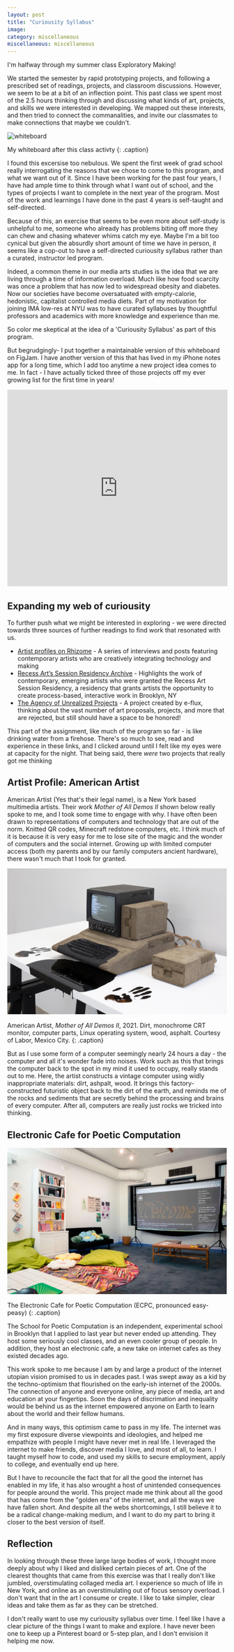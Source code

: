 ```yaml
---
layout: post
title: "Curiousity Syllabus"
image: 
category: miscellaneous
miscellaneous: miscellaneous
---
```



I'm halfway through my summer class Exploratory Making! 

We started the semester by rapid prototyping projects, and following a prescribed set of readings, projects, and classroom discussions. However, we seem to be at a bit of an inflection point. This past class we spent most of the 2.5 hours thinking through and discussing what kinds of art, projects, and skills we were interested in developing. We mapped out these interests, and then tried to connect the commanalities, and invite our classmates to make connections that maybe we couldn't.

![whiteboard](/assets/img/2025-07-28-curiousity-syllabus/whiteboard.png)

My whiteboard after this class activty
{: .caption}

I found this excersise too nebulous. We spent the first week of grad school really interrogating the reasons that we chose to come to this program, and what we want out of it. Since I have been working for the past four years, I have had ample time to think through what I want out of school, and the types of projects I want to complete in the next year of the program. Most of the work and learnings I have done in the past 4 years is self-taught and self-directed. 

Because of this, an exercise that seems to be even more about self-study is unhelpful to me, someone who already has problems biting off more they can chew and chasing whatever whims catch my eye. Maybe I'm a bit too cynical but given the absurdly short amount of time we have in person, it seems like a cop-out to have a self-directed curiousity syllabus rather than a curated, instructor led program.

Indeed, a common theme in our media arts studies is the idea that we are living through a time of information overload. Much like how food scarcity was once a problem that has now led to widespread obesity and diabetes. Now our societies have become oversatuated with empty-calorie, hedonistic, capitalist controlled media diets. Part of my motivation for joining IMA low-res at NYU was to have curated syllabuses by thoughtful professors and academics with more knowledge and experience than me. 

So color me skeptical at the idea of a 'Curiousity Syllabus' as part of this program.

But begrudgingly- I put together a maintainable version of this whiteboard on FigJam. I have another version of this that has lived in my iPhone notes app for a long time, which I add too anytime a new project idea comes to me. In fact - I have actually ticked three of those projects off my ever growing list for the first time in years!

<iframe style="border: 1px solid rgba(0, 0, 0, 0.1);" width="100%" height="450" src="https://embed.figma.com/board/GisyvtgxlKzjLFacLgOD1M/Levi-s-Curiosity-Syllabus?node-id=0-1&embed-host=share" allowfullscreen></iframe>

## Expanding my web of curiousity

To further push what we might be interested in exploring - we were directed towards three sources of further readings to find work that resonated with us.

- [Artist profiles on Rhizome](https://rhizome.org/tags/artist-profile/?t=artist+profile&p=2&s=date+desc) - A series of interviews and posts featuring contemporary artists who are creatively integrating technology and making
- [Recess Art’s Session Residency Archive](https://www.recessart.org/explore?program=4) - Highlights the work of contemporary, emerging artists who were granted the Recess Art Session Residency, a residency that grants artists the opportunity to create process-based, interactive work in Brooklyn, NY
- [The Agency of Unrealized Projects](https://aup.e-flux.com/) - A project created by e-flux, thinking about the vast number of art proposals, projects, and more that are rejected, but still should have a space to be honored!

This part of the assignment, like much of the program so far - is like drinking water from a firehose. There's so much to see, read and experience in these links, and I clicked around until I felt like my eyes were at capacity for the night. That being said, there *were* two projects that really got me thinking

## Artist Profile: American Artist

American Artist (Yes that's their legal name), is a New York based multimedia artists. Their work *Mother of All Demos II* shown below really spoke to me, and I took some time to engage with why. I have often been drawn to representations of computers and technology that are out of the norm. Knitted QR codes, Minecraft redstone computers, etc. I think much of it is because it is very easy for me to lose site of the magic and the wonder of computers and the social internet. Growing up with limited computer access (both my parents and by our family computers ancient hardware), there wasn't much that I took for granted.

![img](/assets/img/2025-07-28-curiousity-syllabus/dirty-computer.jpg)

American Artist, *Mother of All Demos II*, 2021. Dirt, monochrome CRT monitor, computer parts, Linux operating system, wood, asphalt. Courtesy of Labor, Mexico City.
{: .caption}

But as I use some form of a computer seemingly nearly 24 hours a day - the computer and all it's wonder fade into noises. Work such as this that brings the computer back to the spot in my mind it used to occupy, really stands out to me. Here, the artist constructs a vintage computer using widly inappropriate materials: dirt, ashpalt, wood. It brings this factory-constructed futuristic object back to the dirt of the earth, and reminds me of the rocks and sediments that are secretly behind the processing and brains of every computer. After all, computers are really just rocks we tricked into thinking.

## Electronic Cafe for Poetic Computation

![img](/assets/img/2025-07-28-curiousity-syllabus/cafe.jpeg)

The Electronic Cafe for Poetic Computation (ECPC, pronounced easy-peasy)
{: .caption}

The School for Poetic Computation is an independent, experimental school in Brooklyn that I applied to last year but never ended up attending. They host some seriously cool classes, and an even cooler group of people. In addition, they host an electronic cafe, a new take on internet cafes as they existed decades ago.

This work spoke to me because I am by and large a product of the internet utopian vision promised to us in decades past. I was swept away as a kid by the techno-optimism that flourished on the early-ish internet of the 2000s. The connection of anyone and everyone online, any piece of media, art and education at your fingertips. Soon the days of discrimation and inequality would be behind us as the internet empowered anyone on Earth to learn about the world and their fellow humans.

And in many ways, this optimism came to pass in my life. The internet was my first exposure diverse viewpoints and ideologies, and helped me empathize with people I might have never met in real life. I leveraged the internet to make friends, discover media I love, and most of all, to learn. I taught myself how to code, and used my skills to secure employment, apply to college, and eventually end up here. 

But I have to recouncile the fact that for all the good the internet has enabled in my life, it has also wrought a host of unintended consequences for people around the world. This project made me think about all the good that has come from the "golden era" of the internet, and all the ways we have fallen short. And despite all the webs shortcomings, I still believe it to be a radical change-making medium, and I want to do my part to bring it closer to the best version of itself.

## Reflection

In looking through these three large large bodies of work, I thought more deeply about why I liked and disliked certain pieces of art. One of the clearest thoughts that came from this exercise was that I really don't like jumbled, overstimulating collaged media art. I experience so much of life in New York, and online as an overstimulating out of focus sensory overload. I don't want that in the art I consume or create. I like to take simpler, clear ideas and take them as far as they can be stretched. 

I don't really want to use my curiousity syllabus over time. I feel like I have a clear picture of the things I want to make and explore. I have never been one to keep up a Pinterest board or 5-step plan, and I don't envision it helping me now.

